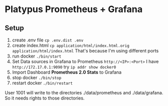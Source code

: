 # Platypus Prometheus + Grafana

## Setup

1) create .env file ```cp .env.dist .env```
2) create index.html ```cp application/html/index.html.orig application/html/index.html``` That's because I'm using different ports
3) run docker ```./bin/start```
4) Set Data sources in Grafana to Prometheus ```http://<IP>:<Port>``` I have ```http://172.17.0.1:9090``` try ```ip addr show docker0```
5) Import Dashboard **Prometheus 2.0 Stats** to Grafana
6) stop docker ```./bin/stop```
7) restart docker ```./bin/restart```

User 1001 will write to the directories ./data/prometheus and ./data/grafana. So it needs rights to those directories.
